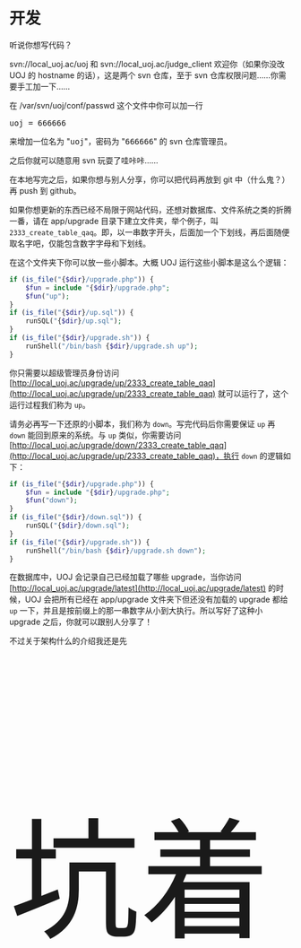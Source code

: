# 开发
听说你想写代码？

svn://local\_uoj.ac/uoj 和 svn://local\_uoj.ac/judge_client 欢迎你（如果你没改 UOJ 的 hostname 的话），这是两个 svn 仓库，至于 svn 仓库权限问题……你需要手工加一下……

在 /var/svn/uoj/conf/passwd 这个文件中你可以加一行
<pre>
uoj = 666666
</pre>
来增加一位名为 "<samp>uoj</samp>"，密码为 "<samp>666666</samp>" 的 svn 仓库管理员。

之后你就可以随意用 svn 玩耍了哇咔咔……

在本地写完之后，如果你想与别人分享，你可以把代码再放到 git 中（什么鬼？）再 push 到 github。

如果你想更新的东西已经不局限于网站代码，还想对数据库、文件系统之类的折腾一番，请在 app/upgrade 目录下建立文件夹，举个例子，叫 `2333_create_table_qaq`。即，以一串数字开头，后面加一个下划线，再后面随便取名字吧，仅能包含数字字母和下划线。

在这个文件夹下你可以放一些小脚本。大概 UOJ 运行这些小脚本是这么个逻辑：
```php
if (is_file("{$dir}/upgrade.php")) {
	$fun = include "{$dir}/upgrade.php";
	$fun("up");
}
if (is_file("{$dir}/up.sql")) {
	runSQL("{$dir}/up.sql");
}
if (is_file("{$dir}/upgrade.sh")) {
	runShell("/bin/bash {$dir}/upgrade.sh up");
}
```
你只需要以超级管理员身份访问 [http://local_uoj.ac/upgrade/up/2333_create_table_qaq](http://local_uoj.ac/upgrade/up/2333_create_table_qaq) 就可以运行了，这个运行过程我们称为 `up`。

请务必再写一下还原的小脚本，我们称为 `down`。写完代码后你需要保证 `up` 再 `down` 能回到原来的系统。与 `up` 类似，你需要访问 [http://local_uoj.ac/upgrade/down/2333_create_table_qaq](http://local_uoj.ac/upgrade/up/2333_create_table_qaq)，执行 `down` 的逻辑如下：
```php
if (is_file("{$dir}/upgrade.php")) {
	$fun = include "{$dir}/upgrade.php";
	$fun("down");
}
if (is_file("{$dir}/down.sql")) {
	runSQL("{$dir}/down.sql");
}
if (is_file("{$dir}/upgrade.sh")) {
	runShell("/bin/bash {$dir}/upgrade.sh down");
}
```

在数据库中，UOJ 会记录自己已经加载了哪些 upgrade，当你访问 [http://local_uoj.ac/upgrade/latest](http://local_uoj.ac/upgrade/latest) 的时候，UOJ 会把所有已经在 app/upgrade 文件夹下但还没有加载的 upgrade 都给 `up` 一下，并且是按前缀上的那一串数字从小到大执行。所以写好了这种小 upgrade 之后，你就可以跟别人分享了！

不过关于架构什么的介绍我还是先
<p style="font-size:233px">坑着</p>
